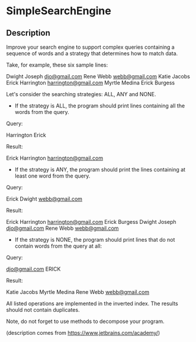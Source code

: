 # SimpleSearchEngine

## Description
Improve your search engine to support complex queries containing a sequence of words and a strategy that determines how to match data.

Take, for example, these six sample lines:

Dwight Joseph djo@gmail.com
Rene Webb webb@gmail.com
Katie Jacobs
Erick Harrington harrington@gmail.com
Myrtle Medina
Erick Burgess

Let's consider the searching strategies: ALL, ANY and NONE.

* If the strategy is ALL, the program should print lines containing all the words from the query.

Query:

Harrington Erick

Result:

Erick Harrington harrington@gmail.com

* If the strategy is ANY, the program should print the lines containing at least one word from the query.

Query:

Erick Dwight webb@gmail.com

Result:

Erick Harrington harrington@gmail.com
Erick Burgess
Dwight Joseph djo@gmail.com
Rene Webb webb@gmail.com

* If the strategy is NONE, the program should print lines that do not contain words from the query at all:

Query:

djo@gmail.com ERICK

Result:

Katie Jacobs
Myrtle Medina
Rene Webb webb@gmail.com

All listed operations are implemented in the inverted index. The results should not contain duplicates.

Note, do not forget to use methods to decompose your program.

(description comes from https://www.jetbrains.com/academy/)
